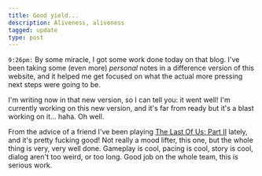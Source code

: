 ```yaml
---
title: Good yield...
description: Aliveness, aliveness
tagged: update
type: post
---
```


`9:26pm:` By some miracle, I got some work done today on that blog. I've been taking some (even more) *personal* notes in a difference version of this website, and it helped me get focused on what the actual more pressing next steps were going to be.

I'm writing now in that new version, so I can tell you: it went well! I'm currently working on this new version, and it's far from ready but it's a blast working on it... haha. Oh well.

From the advice of a friend I've been playing [The Last Of Us: Part II](https://en.wikipedia.org/wiki/The_Last_of_Us_Part_II) lately, and it's pretty fucking good! Not really a mood lifter, this one, but the whole thing is very, very well done. Gameplay is cool, pacing is cool, story is cool, dialog aren't too weird, or too long. Good job on the whole team, this is serious work.

